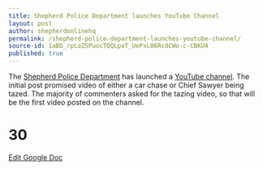```yaml
---
title: Shepherd Police Department launches YouTube Channel
layout: post
author: shepherdonlinehq
permalink: /shepherd-police-department-launches-youtube-channel/
source-id: 1aBD_rpLoZ5PuocTQQLpoT_UePxL06RcdCWo-c-CBKU4
published: true
---
```

The [Shepherd Police Department](https://www.facebook.com/permalink.php?story_fbid=1775675642450996&id=205632619455314) has launched a [YouTube channel](https://www.youtube.com/channel/UC_BNl53CfMiB6wX_I7-7RUg/featured?disable_polymer=1). The initial post promised video of either a car chase or Chief Sawyer being tazed. The majority of commenters asked for the tazing video, so that will be the first video posted on the channel.

# 30 #

[Edit Google Doc](https://docs.google.com/document/d/1aBD_rpLoZ5PuocTQQLpoT_UePxL06RcdCWo-c-CBKU4/edit?usp=sharing)

